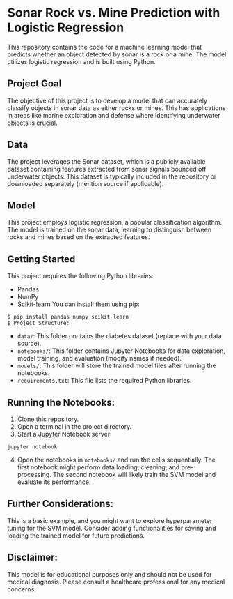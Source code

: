 # Sonar Rock vs. Mine Prediction with Logistic Regression
This repository contains the code for a machine learning model that predicts whether an object detected by sonar is a rock or a mine. The model utilizes logistic regression and is built using Python.

## Project Goal

The objective of this project is to develop a model that can accurately classify objects in sonar data as either rocks or mines. This has applications in areas like marine exploration and defense where identifying underwater objects is crucial.

## Data

The project leverages the Sonar dataset, which is a publicly available dataset containing features extracted from sonar signals bounced off underwater objects. This dataset is typically included in the repository or downloaded separately (mention source if applicable).

## Model

This project employs logistic regression, a popular classification algorithm. The model is trained on the sonar data, learning to distinguish between rocks and mines based on the extracted features.
## Getting Started

This project requires the following Python libraries:

* Pandas
* NumPy
* Scikit-learn
You can install them using pip:
```
$ pip install pandas numpy scikit-learn
$ Project Structure:
```
* `data/`: This folder contains the diabetes dataset (replace with your data source).
* `notebooks/`: This folder contains Jupyter Notebooks for data exploration, model training, and evaluation (modify names if needed).
* `models/`: This folder will store the trained model files after running the notebooks.
* `requirements.txt`: This file lists the required Python libraries.
## Running the Notebooks:

1. Clone this repository.
2. Open a terminal in the project directory.
3. Start a Jupyter Notebook server:
```
jupyter notebook
```
4. Open the notebooks in `notebooks/` and run the cells sequentially.
The first notebook might perform data loading, cleaning, and pre-processing.
The second notebook will likely train the SVM model and evaluate its performance.
## Further Considerations:

This is a basic example, and you might want to explore hyperparameter tuning for the SVM model.
Consider adding functionalities for saving and loading the trained model for future predictions.
## Disclaimer:

This model is for educational purposes only and should not be used for medical diagnosis. Please consult a healthcare professional for any medical concerns.